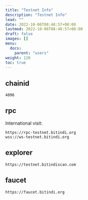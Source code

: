 ```yaml
---
title: "Testnet Info"
description: "Testnet Info"
lead: ""
date: 2022-10-06T08:48:57+00:00
lastmod: 2022-10-06T08:48:57+00:00
draft: false
images: []
menu:
  docs:
    parent: "users"
weight: 120
toc: true
---
```



## chainid

```
4096
```
## rpc

International visit:

```
https://rpc-testnet.bitindi.org
wss://ws-testnet.bitindi.org
```
## explorer
```
https://testnet.bitindiscan.com
```
## faucet
```
https://faucet.bitindi.org
```
